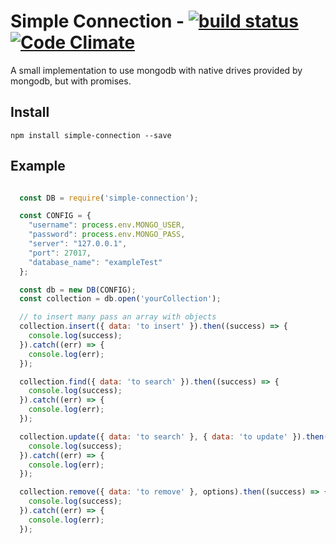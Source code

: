 # Simple Connection - [![build status](https://secure.travis-ci.org/flpms/simple-connection.png)](http://travis-ci.org/flpms/simple-connection) [![Code Climate](https://codeclimate.com/github/flpms/simple-connection/badges/gpa.svg)](https://codeclimate.com/github/flpms/simple-connection)

A small implementation to use mongodb with native drives provided by mongodb, but with promises.

## Install

`npm install simple-connection --save`

## Example

```` javascript

  const DB = require('simple-connection');

  const CONFIG = {
    "username": process.env.MONGO_USER,
    "password": process.env.MONGO_PASS,
    "server": "127.0.0.1",
    "port": 27017,
    "database_name": "exampleTest"
  };

  const db = new DB(CONFIG);
  const collection = db.open('yourCollection');

  // to insert many pass an array with objects
  collection.insert({ data: 'to insert' }).then((success) => {
    console.log(success);
  }).catch((err) => {
    console.log(err);
  });

  collection.find({ data: 'to search' }).then((success) => {
    console.log(success);
  }).catch((err) => {
    console.log(err);
  });

  collection.update({ data: 'to search' }, { data: 'to update' }).then((success) => {
    console.log(success);
  }).catch((err) => {
    console.log(err);
  });

  collection.remove({ data: 'to remove' }, options).then((success) => {
    console.log(success);
  }).catch((err) => {
    console.log(err);
  });

````
